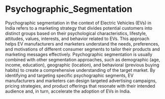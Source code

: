 # Psychographic_Segmentation
Psychographic segmentation in the context of Electric Vehicles (EVs) in India refers to a marketing strategy that divides potential customers into distinct groups based on their psychological characteristics, lifestyle, attitudes, values, interests, and behavior related to EVs. This approach helps EV manufacturers and marketers understand the needs, preferences, and motivations of different consumer segments to tailor their products and marketing messages effectively.
Psychographic segmentation is usually combined with other segmentation approaches, such as demographic (age, income, education), geographic (location), and behavioral (previous buying habits) to create a comprehensive understanding of the target market. By identifying and targeting specific psychographic segments, EV manufacturers and marketers can design targeted advertising campaigns, pricing strategies, and product offerings that resonate with their intended audience and, in turn, accelerate the adoption of EVs in India.
